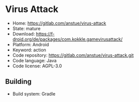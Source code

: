 # Virus Attack

- Home: https://gitlab.com/anstue/virus-attack
- State: mature
- Download: https://f-droid.org/de/packages/com.kokkle.gamevirusattack/
- Platform: Android
- Keyword: action
- Code repository: https://gitlab.com/anstue/virus-attack.git
- Code language: Java
- Code license: AGPL-3.0

## Building

- Build system: Gradle
